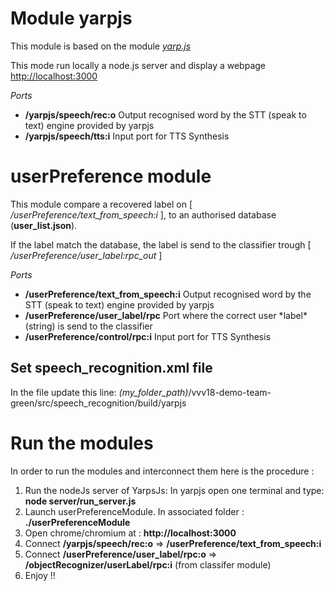 # Module yarpjs

This module is based on the module *[yarp.js](https://github.com/robotology/yarp.js)*

This mode run locally a node.js server and display a webpage [http://localhost:3000](http://localhost:3000)

*Ports*

<ul>
  <li><b>/yarpjs/speech/rec:o</b>  Output recognised word by the STT (speak to text) engine provided by yarpjs</li>
  <li><b>/yarpjs/speech/tts:i</b>  Input port for TTS Synthesis</li>
</ul> 


# userPreference module

This module compare a recovered label on [ */userPreference/text_from_speech:i* ], to an authorised database (**user_list.json**).

If the label match the database, the label is send to the classifier trough [ */userPreference/user_label:rpc_out* ]

*Ports*

<ul>
  <li><b>/userPreference/text_from_speech:i</b>  Output recognised word by the STT (speak to text) engine provided by yarpjs</li>
  <li><b>/userPreference/user_label/rpc</b>  Port where the correct user *label*(string) is send to the classifier</li>
  <li><b>/userPreference/control/rpc:i</b>  Input port for TTS Synthesis</li>
</ul> 

## Set speech_recognition.xml file

In the file update this line:  *(my_folder_path)*/vvv18-demo-team-green/src/speech_recognition/build/yarpjs
  
  



# Run the modules

In order to run the modules and interconnect them here is the procedure :

<ol>
    <li>Run the nodeJs server of YarpsJs: In yarpjs open one terminal and type: <b>node server/run_server.js</b>
        </li>
    <li>Launch userPreferenceModule. In associated folder : <b>./userPreferenceModule</b> </li>
    <li>Open chrome/chromium at : <b>http://localhost:3000</b></li>
    <li>Connect <b>/yarpjs/speech/rec:o</b> => <b>/userPreference/text_from_speech:i</b> </li>
    <li>Connect <b>/userPreference/user_label/rpc:o</b> => <b>/objectRecognizer/userLabel/rpc:i</b> (from classifer module) </li>
    <li>Enjoy !! </li>
</ol>
